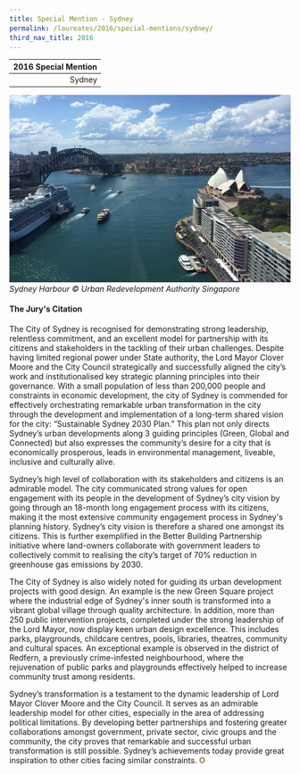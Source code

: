 ```yaml
---
title: Special Mention - Sydney
permalink: /laureates/2016/special-mentions/sydney/
third_nav_title: 2016
---
```


| 2016 Special Mention | 
|---:|
| Sydney | 

![Sydney Harbour](/images/special-mentions/sydney.jpg)_Sydney Harbour © Urban Redevelopment Authority Singapore_

#### **The Jury's Citation**

The City of Sydney is recognised for demonstrating strong leadership, relentless commitment, and an excellent model for partnership with its citizens and stakeholders in the tackling of their urban challenges. Despite having limited regional power under State authority, the Lord Mayor Clover Moore and the City Council strategically and successfully aligned the city’s work and institutionalised key strategic planning principles into their governance. With a small population of less than 200,000 people and constraints in economic development, the city of Sydney is commended for effectively orchestrating remarkable urban transformation in the city through the development and implementation of a long-term shared vision for the city: “Sustainable Sydney 2030 Plan.” This plan not only directs Sydney’s urban developments along 3 guiding principles (Green, Global and Connected) but also expresses the community’s desire for a city that is economically prosperous, leads in environmental management, liveable, inclusive and culturally alive.

Sydney’s high level of collaboration with its stakeholders and citizens is an admirable model. The city communicated strong values for open engagement with its people in the development of Sydney’s city vision by going through an 18-month long engagement process with its citizens, making it the most extensive community engagement process in Sydney's planning history. Sydney’s city vision is therefore a shared one amongst its citizens. This is further exemplified in the Better Building Partnership initiative where land-owners collaborate with government leaders to collectively commit to realising the city’s target of 70% reduction in greenhouse gas emissions by 2030.

The City of Sydney is also widely noted for guiding its urban development projects with good design. An example is the new Green Square project where the industrial edge of Sydney's inner south is transformed into a vibrant global village through quality architecture. In addition, more than 250 public intervention projects, completed under the strong leadership of the Lord Mayor, now display keen urban design excellence. This includes parks, playgrounds, childcare centres, pools, libraries, theatres, community and cultural spaces. An exceptional example is observed in the district of Redfern, a previously crime-infested neighbourhood, where the rejuvenation of public parks and playgrounds effectively helped to increase community trust among residents.

Sydney’s transformation is a testament to the dynamic leadership of Lord Mayor Clover Moore and the City Council. It serves as an admirable leadership model for other cities, especially in the area of addressing political limitations. By developing better partnerships and fostering greater collaborations amongst government, private sector, civic groups and the community, the city proves that remarkable and successful urban transformation is still possible. Sydney’s achievements today provide great inspiration to other cities facing similar constraints. **<font color="#967942">O</font>**
